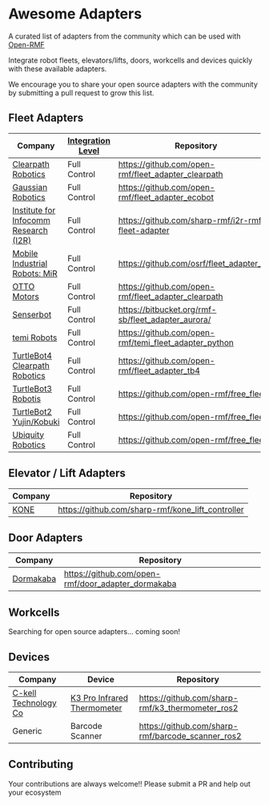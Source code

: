 # Awesome Adapters
A curated list of adapters from the community which can be used with [Open-RMF](https://github.com/open-rmf)

Integrate robot fleets, elevators/lifts, doors, workcells and devices quickly with these available adapters. 

We encourage you to share your open source adapters with the community by submitting a pull request to grow this list.

## Fleet Adapters

| Company | [Integration Level](https://osrf.github.io/ros2multirobotbook/rmf-core.html#fleet-adapters) | Repository |
|-----|----|----|
| [Clearpath Robotics](https://clearpathrobotics.com/) | Full Control | https://github.com/open-rmf/fleet_adapter_clearpath |
| [Gaussian Robotics](https://www.gaussianrobotics.com/) | Full Control | https://github.com/open-rmf/fleet_adapter_ecobot |
| [Institute for Infocomm Research (I2R)](https://www.a-star.edu.sg/i2r?page=Human_Language_Technology_Department) | Full Control | https://github.com/sharp-rmf/i2r-rmf-fleet-adapter |
| [Mobile Industrial Robots: MiR](https://www.mobile-industrial-robots.com/) | Full Control | https://github.com/osrf/fleet_adapter_mir |
| [OTTO Motors](https://ottomotors.com/) | Full Control | https://github.com/open-rmf/fleet_adapter_clearpath |
| [Senserbot](https://www.senserbot.com) | Full Control | https://bitbucket.org/rmf-sb/fleet_adapter_aurora/ |
| [temi Robots](https://www.robotemi.com/) | Full Control | https://github.com/open-rmf/temi_fleet_adapter_python |
| [TurtleBot4 Clearpath Robotics](https://clearpathrobotics.com/) | Full Control | https://github.com/open-rmf/fleet_adapter_tb4 |
| [TurtleBot3 Robotis](https://emanual.robotis.com/) | Full Control | https://github.com/open-rmf/free_fleet |
| [TurtleBot2 Yujin/Kobuki](http://kobuki.yujinrobot.com/about2/) | Full Control | https://github.com/open-rmf/free_fleet |
| [Ubiquity Robotics](https://www.ubiquityrobotics.com/) | Full Control | https://github.com/open-rmf/free_fleet |

## Elevator / Lift Adapters

| Company | Repository |
|-----|----|
| [KONE](https://www.kone.com/en/) | https://github.com/sharp-rmf/kone_lift_controller |

## Door Adapters

| Company | Repository |
|-----|----|
| [Dormakaba](https://www.dormakaba.com/) | https://github.com/open-rmf/door_adapter_dormakaba |

## Workcells

Searching for open source adapters… coming soon!

## Devices

| Company | Device | Repository |
|-----|----|----|
| [C-kell Technology Co](http://ckmeters.com/) | [K3 Pro Infrared Thermometer](http://ckmeters.com/product/k3-pro-infrared-thermometer/) | https://github.com/sharp-rmf/k3_thermometer_ros2 |
| Generic | Barcode Scanner | https://github.com/sharp-rmf/barcode_scanner_ros2 |

## Contributing

Your contributions are always welcome!! Please submit a PR and help out your ecosystem
